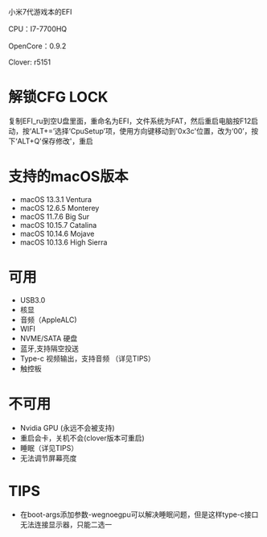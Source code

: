 小米7代游戏本的EFI

CPU：I7-7700HQ

OpenCore：0.9.2

Clover: r5151

# 解锁CFG LOCK
复制EFI_ru到空U盘里面，重命名为EFI，文件系统为FAT，然后重启电脑按F12启动，按‘ALT+=’选择‘CpuSetup’项，使用方向键移动到'0x3c'位置，改为‘00’，按下‘ALT+Q'保存修改'，重启

# 支持的macOS版本
* macOS 13.3.1 Ventura
* macOS 12.6.5 Monterey
* macOS 11.7.6 Big Sur
* macOS 10.15.7 Catalina
* macOS 10.14.6 Mojave
* macOS 10.13.6 High Sierra

# 可用
* USB3.0
* 核显
* 音频（AppleALC)
* WIFI
* NVME/SATA 硬盘
* 蓝牙,支持隔空投送
* Type-c 视频输出，支持音频 （详见TIPS）
* 触控板

# 不可用
* Nvidia GPU (永远不会被支持)
* 重启会卡，关机不会(clover版本可重启)
* 睡眠（详见TIPS）
* 无法调节屏幕亮度

# TIPS
* 在boot-args添加参数-wegnoegpu可以解决睡眠问题，但是这样type-c接口无法连接显示器，只能二选一

